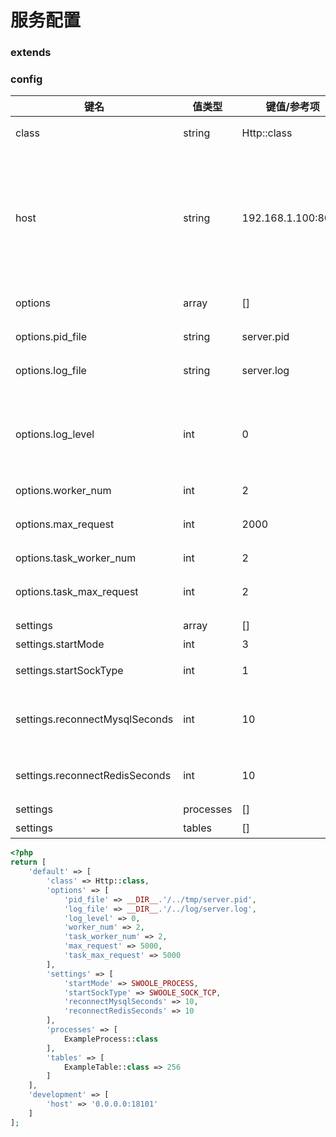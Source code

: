 # 服务配置


### extends


### config

| 键名 | 值类型 | 键值/参考项 | 备注 |
| -- | -- | -- | -- |
| class | string | Http::class | HTTP/WebSocket启动时的类名 |
| host | string | 192.168.1.100:8080 | 服务监听地址<br />1. IPv4+端口<br />   例如: 192.168.1.100:8080<br />2. 网卡名:端口<br />   例如: eth0:8080, 以内网IP提供服务<br />   例如: eth1:8080, 以公网IP提供服务|
| options | array | [] | Swoole启动参数, 详情[参阅](https://wiki.swoole.com/wiki/page/274.html) |
| options.pid_file | string | server.pid | 服务启时记录Master进程的ID的值 |
| options.log_file | string | server.log | 由Swoole维护的Log文件 |
| options.log_level | int | 0 | Log级别<br />0: DEBUG<br />1: TRACE<br />2: INFO<br />3: NOTICE<br />4: WARNING<br />5: ERROR |
| options.worker_num | int | 2 | Worker进程数量 |
| options.max_request | int | 2000 | Worker进程完成2000次请求时重启, 防内泄漏 |
| options.task_worker_num | int | 2 | Tasker进程数量 |
| options.task_max_request | int | 2 | Tasker进程完成2000次Task时重启, 防内泄漏 |
| settings | array | [] | 运行参数 |
| settings.startMode | int | 3 | Swoole运行的模式 |
| settings.startSockType | int | 1 | Swoole下的Socket类型 |
| settings.reconnectMysqlSeconds | int | 10 | 每隔10秒, 进行MySQL连接的健康检查, 防止GoneAway错误 |
| settings.reconnectRedisSeconds | int | 10 | 每隔10秒, 进行Redis连接的健康检查, 防止GoneAway错误 |
| settings | processes | [] | 外挂Process进程 |
| settings | tables | [] | 指定内存表 |

```php
<?php
return [
    'default' => [
        'class' => Http::class,
        'options' => [
            'pid_file' => __DIR__.'/../tmp/server.pid',
            'log_file' => __DIR__.'/../log/server.log',
            'log_level' => 0,
            'worker_num' => 2,
            'task_worker_num' => 2,
            'max_request' => 5000,
            'task_max_request' => 5000
        ],
        'settings' => [
            'startMode' => SWOOLE_PROCESS,
            'startSockType' => SWOOLE_SOCK_TCP,
            'reconnectMysqlSeconds' => 10,
            'reconnectRedisSeconds' => 10
        ],
        'processes' => [
            ExampleProcess::class
        ],
        'tables' => [
            ExampleTable::class => 256
        ]
    ],
    'development' => [
        'host' => '0.0.0.0:18101'
    ]
];
```




